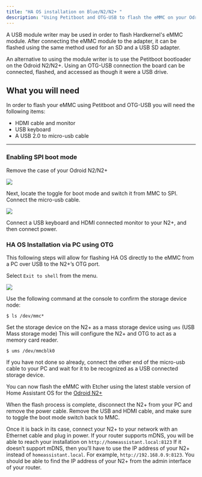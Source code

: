 ```yaml
---
title: "HA OS installation on Blue/N2/N2+ "
description: "Using Petitboot and OTG-USB to flash the eMMC on your Odroid N2"
---
```

A USB module writer may be used in order to flash Hardkernel's eMMC module. After connecting the eMMC module to the adapter, it can be flashed using the same method used for an SD and a USB SD adapter.

An alternative to using the module writer is to use the Petitboot bootloader on the Odroid N2/N2+. Using an OTG-USB connection the board can be connected, flashed, and accessed as though it were a USB drive.

## What you will need

In order to flash your eMMC using Petitboot and OTG-USB you will need the following items:

- HDMI cable and monitor
- USB keyboard
- A USB 2.0 to micro-usb cable

---

### Enabling SPI boot mode

Remove the case of your Odroid N2/N2+

<img src='/images/hassio/screenshots/cased-removed.jpg' />

Next, locate the toggle for boot mode and switch it from MMC to SPI. Connect the micro-usb cable.

<img src='/images/hassio/screenshots/toggle_spi.png' />

Connect a USB keyboard and HDMI connected monitor to your N2+, and then connect power.

### HA OS Installation via PC using OTG

This following steps will allow for flashing HA OS directly to the eMMC from a PC over USB to the N2+’s OTG port.

Select `Exit to shell` from the menu.

<img src='/images/hassio/screenshots/exit-shell.png' />

Use the following command at the console to confirm the storage device node:

`$ ls /dev/mmc*`

Set the storage device on the N2+ as a mass storage device using `ums` (USB Mass storage mode)
This will configure the N2+ and OTG to act as a memory card reader.

`$ ums /dev/mmcblk0`

If you have not done so already, connect the other end of the micro-usb cable to your PC and wait for it to be recognized as a USB connected storage device.

You can now flash the eMMC with Etcher using the latest stable version of Home Assistant OS for the [Odroid N2+](https://github.com/home-assistant/operating-system/releases/download/4.16/hassos_odroid-n2-4.20.img.gz)

When the flash process is complete, disconnect the N2+ from your PC and remove the power cable. Remove the USB and HDMI cable, and make sure to toggle the boot mode switch back to MMC.

Once it is back in its case, connect your N2+ to your network with an Ethernet cable and plug in power. If your router supports mDNS, you will be able to reach your installation on `http://homeassistant.local:8123`  If it doesn’t support mDNS, then you’ll have to use the IP address of your N2+ instead of `homeassistant.local`. For example, `http://192.168.0.9:8123`. You should be able to find the IP address of your N2+ from the admin interface of your router.
